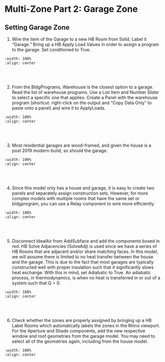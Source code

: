 # Multi-Zone Part 2: Garage Zone
## Setting Garage Zone
1. Wire the Item of the Garage to a new HB Room from Solid. Label it “Garage.” Bring up a HB Apply Load Values in order to assign a program to the garage. Set conditioned to True. 
```{image} ../_static/multizone/multizone3_1.1.png
:width: 100%
:align: center
```
<br/><br/>

2. From the BldgPrograms, Warehouse is the closest option to a garage. Read the list of warehouse programs. Use a List Item and Number Slider to select a specific one that applies. Create a Panel with the warehouse program (shortcut: right-click on the output and “Copy Data Only” to paste onto a panel) and wire it to ApplyLoads. 
```{image} ../_static/multizone/multizone3_2.5.png
:width: 100%
:align: center
```
<br/><br/>

3. Most residential garages are wood-framed, and given the house is a post 2019 modern-build, so should the garage. 
```{image} ../_static/multizone/multizone3_3.1.png
:width: 100%
:align: center
```
<br/><br/>

4. Since this model only has a house and garage, it is easy to create two panels and separately assign construction sets. However, for more complex models with multiple rooms that have the same set or bldgprogram, you can use a Relay component to wire more efficiently.  
```{image} ../_static/multizone/multizone3_4.1.png
:width: 100%
:align: center
```
<br/><br/>

5. Disconnect IdealAir from AddSubface and add the components boxed in red. HB Solve Adjacencies (SolveAdj) is used since we have a series of HB Rooms that are adjacent and/or share matching faces. In this model, we will assume there is limited to no heat transfer between the house and the garage. This is due to the fact that most garages are typically constructed well with proper insulation such that it significantly slows heat exchange. With this in mind, set Adiabatic to True. An adiabatic process, in thermodynamics, is when no heat is transferred in or out of a system such that Q = 0.
```{image} ../_static/multizone/multizone3_5.1.png
:width: 100%
:align: center
```
<br/><br/>

6. Check whether the zones are properly assigned by bringing up a HB Label Rooms which automatically labels the zones in the Rhino viewport. For the Aperture and Shade components, add the new respective window and roof geometries from the garage model. You may need to select all of the geometries again, including from the house model. 
```{image} ../_static/multizone/multizone3_6.1.png
:width: 100%
:align: center
```
<br/><br/>
